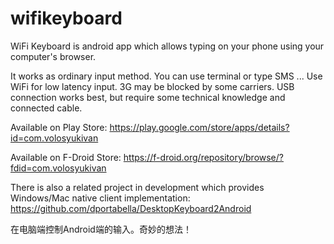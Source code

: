# wifikeyboard

WiFi Keyboard is android app which allows typing on your phone using your computer's browser.

It works as ordinary input method. You can use terminal or type SMS ...
Use WiFi for low latency input. 3G may be blocked by some carriers. USB connection works best, but require some technical knowledge and connected cable.

Available on Play Store:
https://play.google.com/store/apps/details?id=com.volosyukivan

Available on F-Droid Store:
https://f-droid.org/repository/browse/?fdid=com.volosyukivan

There is also a related project in development which provides Windows/Mac native client implementation:
https://github.com/dportabella/DesktopKeyboard2Android

在电脑端控制Android端的输入。奇妙的想法！
